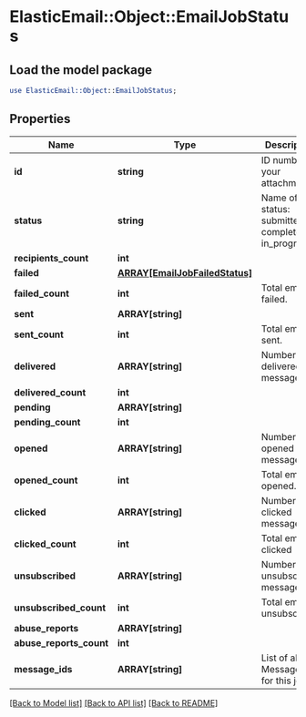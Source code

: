 # ElasticEmail::Object::EmailJobStatus

## Load the model package
```perl
use ElasticEmail::Object::EmailJobStatus;
```

## Properties
Name | Type | Description | Notes
------------ | ------------- | ------------- | -------------
**id** | **string** | ID number of your attachment | [optional] 
**status** | **string** | Name of status: submitted, complete, in_progress | [optional] 
**recipients_count** | **int** |  | [optional] 
**failed** | [**ARRAY[EmailJobFailedStatus]**](EmailJobFailedStatus.md) |  | [optional] 
**failed_count** | **int** | Total emails failed. | [optional] 
**sent** | **ARRAY[string]** |  | [optional] 
**sent_count** | **int** | Total emails sent. | [optional] 
**delivered** | **ARRAY[string]** | Number of delivered messages | [optional] 
**delivered_count** | **int** |  | [optional] 
**pending** | **ARRAY[string]** |  | [optional] 
**pending_count** | **int** |  | [optional] 
**opened** | **ARRAY[string]** | Number of opened messages | [optional] 
**opened_count** | **int** | Total emails opened. | [optional] 
**clicked** | **ARRAY[string]** | Number of clicked messages | [optional] 
**clicked_count** | **int** | Total emails clicked | [optional] 
**unsubscribed** | **ARRAY[string]** | Number of unsubscribed messages | [optional] 
**unsubscribed_count** | **int** | Total emails unsubscribed | [optional] 
**abuse_reports** | **ARRAY[string]** |  | [optional] 
**abuse_reports_count** | **int** |  | [optional] 
**message_ids** | **ARRAY[string]** | List of all MessageIDs for this job. | [optional] 

[[Back to Model list]](../README.md#documentation-for-models) [[Back to API list]](../README.md#documentation-for-api-endpoints) [[Back to README]](../README.md)


